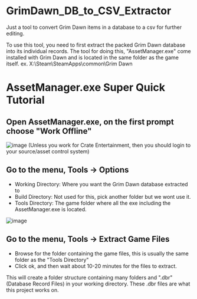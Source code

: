 # GrimDawn_DB_to_CSV_Extractor
Just a tool to convert Grim Dawn items in a database to a csv for further editing.


To use this tool, you need to first extract the packed Grim Dawn database into its individual records.
The tool for doing this, "AssetManager.exe" come installed with Grim Dawn and is located in the same folder as the game itself.
ex. X:\Steam\SteamApps\common\Grim Dawn

# AssetManager.exe Super Quick Tutorial

## Open AssetManager.exe, on the first prompt choose "Work Offline"
![image](https://user-images.githubusercontent.com/10130237/163330748-6371a246-f81f-4b3a-a558-3833d4bc08f1.png)
(Unless you work for Crate Entertainment, then you should login to your source/asset control system)


## Go to the menu, Tools -> Options
 - Working Directory: Where you want the Grim Dawn database extracted to
 - Build Directory: Not used for this, pick another folder but we wont use it.
 - Tools Directory: The game folder where all the exe including the AssetManager.exe is located.

![image](https://user-images.githubusercontent.com/10130237/163331934-00a4b4d4-a22c-4aa1-b1e0-d36a5dadcc6a.png)

## Go to the menu, Tools -> Extract Game Files
  - Browse for the folder containing the game files, this is usually the same folder as the "Tools Directory"
  - Click ok, and then wait about 10-20 minutes for the files to extract.

This will create a folder structure containing many folders and ".dbr" (Database Record Files) in your working directory.
These .dbr files are what this project works on.




